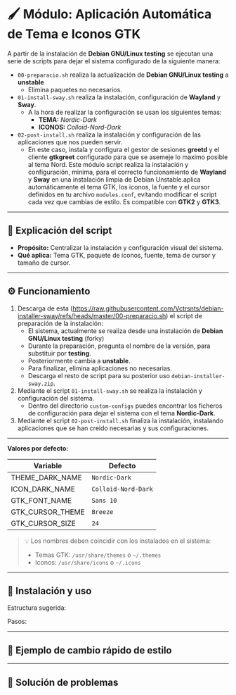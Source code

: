 # 🖌️ Módulo: Aplicación Automática de Tema e Iconos GTK

A partir de la instalación de **Debian GNU/Linux testing** se ejecutan una serie de scripts para dejar el sistema configurado de la siguiente manera:
- `00-preparacio.sh` realiza la actualización de **Debian GNU/Linux testing** a **unstable**
  - Elimina paquetes no necesarios.
- `01-install-sway.sh` realiza la instalación, configuración de **Wayland** y **Sway**.
  - A la hora de realizar la configuración se usan los siguientes temas:
    - **TEMA:** *Nordic-Dark*
    - **ICONOS:** *Colloid-Nord-Dark*
- `02-post-install.sh` realiza la instalación y configuración de las aplicaciones que nos pueden servir.
  - En este caso, instala y configura el gestor de sesiones **greetd** y el cliente **gtkgreet** configurado para que se asemeje lo maximo posible al tema Nord.
Este módulo script realiza la instalación y configuración, minima, para el correcto funcionamiento de **Wayland** y **Sway** en una instalación limpia de Debian Unstable.aplica automáticamente el tema GTK, los iconos, la fuente y el cursor definidos en tu archivo `modules.conf`, evitando modificar el script cada vez que cambias de estilo. Es compatible con **GTK2** y **GTK3**.

---

## 📖 Explicación del script

- **Propósito:** Centralizar la instalación y configuración visual del sistema.
- **Qué aplica:** Tema GTK, paquete de iconos, fuente, tema de cursor y tamaño de cursor.

---

## ⚙️ Funcionamiento

1. Descarga de esta (https://raw.githubusercontent.com/Vctrsnts/debian-installer-sway/refs/heads/master/00-preparacio.sh) el script de preparación de la instalación:
    - El sistema, actualmente se realiza desde una instalación de **Debian GNU/Linux testing** (forky)
    - Durante la preparación, pregunta el nombre de la versión, para substituir por **testing**.
    - Posteriormente cambia a **unstable**.
    - Para finalizar, elimina aplicaciones no necesarias.
    - Descarga el resto de script para su posterior uso `debian-installer-sway.zip`.
2. Mediante el script `01-install-sway.sh` se realiza la instalación y configuración del sistema.
    - Dentro del directorio `custom-configs` puedes encontrar los ficheros de configuración para dejar el sistema con el tema **Nordic-Dark**.
3. Mediante el script `02-post-install.sh` finaliza la instalación, instalando aplicaciones que se han creido necesarias y sus configuraciones.

---

**Valores por defecto:**

| Variable            | Defecto             |
|---------------------|---------------------|
| THEME_DARK_NAME     | `Nordic-Dark`       |
| ICON_DARK_NAME      | `Colloid-Nord-Dark` |
| GTK_FONT_NAME       | `Sans 10`           |
| GTK_CURSOR_THEME    | `Breeze`            |
| GTK_CURSOR_SIZE     | `24`                |

> 💡 Los nombres deben coincidir con los instalados en el sistema:
> - Temas GTK: `/usr/share/themes` o `~/.themes`
> - Iconos: `/usr/share/icons` o `~/.icons`

---

## 🚀 Instalación y uso

Estructura sugerida:


Pasos:


---

## 🧩 Ejemplo de cambio rápido de estilo

---

## 🛟 Solución de problemas
